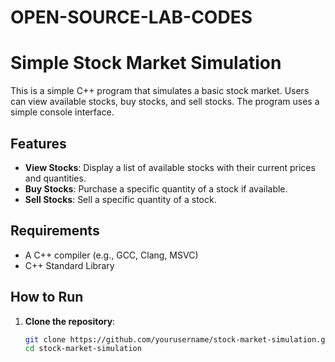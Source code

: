 # OPEN-SOURCE-LAB-CODES

# Simple Stock Market Simulation

This is a simple C++ program that simulates a basic stock market. Users can view available stocks, buy stocks, and sell stocks. The program uses a simple console interface.

## Features

- **View Stocks**: Display a list of available stocks with their current prices and quantities.
- **Buy Stocks**: Purchase a specific quantity of a stock if available.
- **Sell Stocks**: Sell a specific quantity of a stock.

## Requirements

- A C++ compiler (e.g., GCC, Clang, MSVC)
- C++ Standard Library

## How to Run

1. **Clone the repository**:

   ```bash
   git clone https://github.com/yourusername/stock-market-simulation.git
   cd stock-market-simulation
